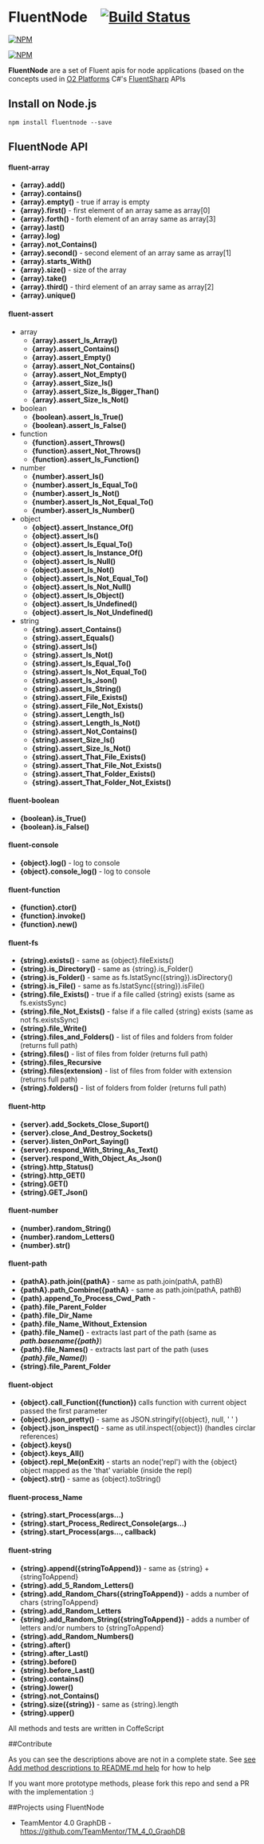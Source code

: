 FluentNode &nbsp;&nbsp;&nbsp;[![Build Status](https://travis-ci.org/o2platform/fluentnode.svg?branch=master)](https://travis-ci.org/o2platform/fluentnode)
==========

[![NPM](https://nodei.co/npm/fluentnode.png)](https://nodei.co/npm/fluentnode/)

[![NPM](https://nodei.co/npm-dl/fluentnode.png)](https://nodei.co/npm/fluentnode/)

**FluentNode** are a set of Fluent apis for node applications (based on the concepts used in [O2 Platforms](http://blog.diniscruz.com/p/owasp-o2-platform.html) C#'s [FluentSharp](https://github.com/o2platform/FluentSharp) APIs

## Install on Node.js
```
npm install fluentnode --save
```

## FluentNode API

#### fluent-array

* **{array}.add()**
* **{array}.contains()**
* **{array}.empty()**  - true if array is empty
* **{array}.first()**  - first element of an array same as array[0]
* **{array}.forth()**  - forth element of an array same as array[3]
* **{array}.last()**
* **{array}.log)**
* **{array}.not_Contains()**
* **{array}.second()** - second element of an array same as array[1]
* **{array}.starts_With()**
* **{array}.size()**   - size  of the array
* **{array}.take()**
* **{array}.third()**  - third element of an array same as array[2]
* **{array}.unique()**


#### fluent-assert
* array
  * **{array}.assert_Is_Array()**
  * **{array}.assert_Contains()**
  * **{array}.assert_Empty()**
  * **{array}.assert_Not_Contains()**
  * **{array}.assert_Not_Empty()**
  * **{array}.assert_Size_Is()**
  * **{array}.assert_Size_Is_Bigger_Than()**
  * **{array}.assert_Size_Is_Not()**
* boolean
  * **{boolean}.assert_Is_True()**
  * **{boolean}.assert_Is_False()**
* function
  * **{function}.assert_Throws()**
  * **{function}.assert_Not_Throws()**
  * **{function}.assert_Is_Function()**
* number
  * **{number}.assert_Is()**
  * **{number}.assert_Is_Equal_To()**
  * **{number}.assert_Is_Not()**
  * **{number}.assert_Is_Not_Equal_To()**
  * **{number}.assert_Is_Number()**
* object
  * **{object}.assert_Instance_Of()**
  * **{object}.assert_Is()**
  * **{object}.assert_Is_Equal_To()**
  * **{object}.assert_Is_Instance_Of()**
  * **{object}.assert_Is_Null()**
  * **{object}.assert_Is_Not()**
  * **{object}.assert_Is_Not_Equal_To()**
  * **{object}.assert_Is_Not_Null()** 
  * **{object}.assert_Is_Object()**
  * **{object}.assert_Is_Undefined()**
  * **{object}.assert_Is_Not_Undefined()**
* string
  * **{string}.assert_Contains()**
  * **{string}.assert_Equals()**
  * **{string}.assert_Is()**
  * **{string}.assert_Is_Not()**
  * **{string}.assert_Is_Equal_To()**
  * **{string}.assert_Is_Not_Equal_To()**
  * **{string}.assert_Is_Json()**
  * **{string}.assert_Is_String()**
  * **{string}.assert_File_Exists()**
  * **{string}.assert_File_Not_Exists()**
  * **{string}.assert_Length_Is()**
  * **{string}.assert_Length_Is_Not()**
  * **{string}.assert_Not_Contains()**
  * **{string}.assert_Size_Is()**
  * **{string}.assert_Size_Is_Not()**
  * **{string}.assert_That_File_Exists()**
  * **{string}.assert_That_File_Not_Exists()**
  * **{string}.assert_That_Folder_Exists()**
  * **{string}.assert_That_Folder_Not_Exists()**
        
#### fluent-boolean
* **{boolean}.is_True()**
* **{boolean}.is_False()**

#### fluent-console
* **{object}.log()**          - log to console
* **{object}.console_log()**  - log to console

####  fluent-function
* **{function}.ctor()**
* **{function}.invoke()**
* **{function}.new()**
 
####  fluent-fs
* **{string}.exists()**            - same as {object}.fileExists()
* **{string}.is_Directory()**      - same as {string}.is_Folder()
* **{string}.is_Folder()**         - same as fs.lstatSync({string}).isDirectory()
* **{string}.is_File()**           - same as fs.lstatSync({string}).isFile()
* **{string}.file_Exists()**       - true if a file called {string} exists (same as fs.existsSync)
* **{string}.file_Not_Exists()**   - false if a file called {string} exists (same as not fs.existsSync)
* **{string}.file_Write()**
* **{string}.files_and_Folders()** - list of files and folders from folder (returns full path)
* **{string}.files()**             - list of files from folder (returns full path)
* **{string}.files_Recursive**
* **{string}.files(extension)**    - list of files from folder with extension (returns full path)
* **{string}.folders()**           - list of folders from folder (returns full path)

####  fluent-http
* **{server}.add_Sockets_Close_Suport()**
* **{server}.close_And_Destroy_Sockets()**
* **{server}.listen_OnPort_Saying()**
* **{server}.respond_With_String_As_Text()**
* **{server}.respond_With_Object_As_Json()**
* **{string}.http_Status()**
* **{string}.http_GET()**
* **{string}.GET()**
* **{string}.GET_Json()**

####  fluent-number
* **{number}.random_String()**
* **{number}.random_Letters()**
* **{number}.str()**

####  fluent-path
* **{pathA}.path.join({pathA}**   - same as path.join(pathA, pathB)
* **{pathA}.path_Combine({pathA}** - same as path.join(pathA, pathB)
* **{path}.append_To_Process_Cwd_Path** -
* **{path}.file_Parent_Folder**
* **{path}.file_Dir_Name**
* **{path}.file_Name_Without_Extension**
* **{path}.file_Name()** - extracts last part of the path (same as ***path.basename({path}***)
* **{path}.file_Names()** - extracts last part of the path (uses ***{path}.file_Name()***)
* **{string}.file_Parent_Folder**

####  fluent-object
* **{object}.call_Function({function})** calls function with current object passed the first parameter
* **{object}.json_pretty()**  - same as JSON.stringify({object}, null, ' ' )
* **{object}.json_inspect()** - same as util.inspect({object})   (handles circlar references)
* **{object}.keys()**
* **{object}.keys_All()**
* **{object}.repl_Me(onExit)**  - starts an node('repl') with the {object} object mapped as the 'that' variable (inside the repl)
* **{object}.str()**          - same as {object}.toString()

####  fluent-process_Name
* **{string}.start_Process(args...)**
* **{string}.start_Process_Redirect_Console(args...)**
* **{string}.start_Process(args..., callback)**

####  fluent-string
* **{string}.append({stringToAppend})**              - same as {string} + {stringToAppend}
* **{string}.add_5_Random_Letters()**
* **{string}.add_Random_Chars({stringToAppend})**    - adds a number of chars {stringToAppend}
* **{string}.add_Random_Letters**
* **{string}.add_Random_String({stringToAppend})**   - adds a number of letters and/or numbers to {stringToAppend}
* **{string}.add_Random_Numbers()**
* **{string}.after()**
* **{string}.after_Last()**
* **{string}.before()**
* **{string}.before_Last()**
* **{string}.contains()**
* **{string}.lower()**
* **{string}.not_Contains()**
* **{string}.size({string})**                        - same as {string}.length
* **{string}.upper()**

All methods and tests are written in CoffeScript

##Contribute

As you can see the descriptions above are not in a complete state. See [see Add method descriptions to README.md help](https://github.com/o2platform/fluentnode/issues/3) for how to help

If you want more prototype methods, please fork this repo and send a PR with  the implementation :)

##Projects using FluentNode
* TeamMentor 4.0 GraphDB - https://github.com/TeamMentor/TM_4_0_GraphDB

